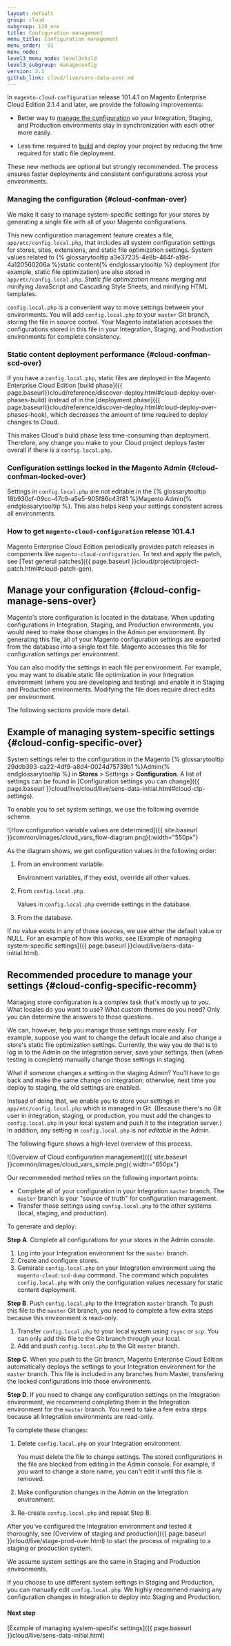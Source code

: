 ```yaml
---
layout: default
group: cloud
subgroup: 120_env
title: Configuration management
menu_title: Configuration management
menu_order:  91
menu_node:
level3_menu_node: level3child
level3_subgroup: manageconfig
version: 2.1
github_link: cloud/live/sens-data-over.md
---
```


In `magento-cloud-configuration` release 101.4.1 on Magento Enterprise Cloud Edition 2.1.4 and later, we provide the following improvements:

*	Better way to [manage the configuration](#cloud-confman-over) so your Integration, Staging, and Production environments stay in synchronization with each other more easily.

	<!-- Sensitive data, such as payment processor passwords and API keys, are managed using either environment variables or using the Magento Admin only. -->
*	Less time required to [build](#cloud-confman-scd-over) and deploy your project by reducing the time required for static file deployment.

<div class="bs-callout bs-callout-info" markdown="1">
These new methods are optional but strongly recommended. The process ensures faster deployments and consistent configurations across your environments.
</div>

### Managing the configuration {#cloud-confman-over}
We <!-- help you protect sensitive settings and  -->make it easy to manage system-specific settings for your stores by generating a single file with all of your Magento configurations.

<!-- *	A new method to manage sensitive settings (such as {% glossarytooltip 5b963536-8f03-45c4-963b-688021f4eea7 %}payment gateway{% endglossarytooltip %} passwords).
 -->
 This new configuration management feature creates a file, `app/etc/config.local.php`, that includes all system configuration settings for stores, sites, extensions, and static file optimization settings. System values related to {% glossarytooltip a3e37235-4e8b-464f-a19d-4a120560206a %}static content{% endglossarytooltip %} deployment (for example, static file optimization) are also stored in `app/etc/config.local.php`. _Static file optimization_ means merging and minifying JavaScript and Cascading Style Sheets, and minifying HTML templates.

<!-- *	In your [staging]({{ page.baseurl }}cloud/reference/discover-arch.html#cloud-arch-stage) and [production]({{ page.baseurl }}cloud/reference/discover-arch.html#cloud-arch-prod) systems, you manage sensitive settings by defining environment variables.

You can change sensitive variables using the Magento Enterprise Cloud Edition [Web Interface]({{ page.baseurl }}cloud/project/project-webint-basic.html).  -->


<!-- Sensitive values are _not_ stored in `app/etc/config.local.php`. -->

`config.local.php` is a convenient way to move settings between your environments. You will add `config.local.php` to your `master` Git branch, storing the file in source control. Your Magento installation accesses the configurations stored in this file in your Integration, Staging, and Production environments for complete consistency.

### Static content deployment performance {#cloud-confman-scd-over}
If you have a `config.local.php`, static files are deployed in the Magento Enterprise Cloud Edition [build phase]({{ page.baseurl}}cloud/reference/discover-deploy.html#cloud-deploy-over-phases-build) instead of in the [deployment phase]({{ page.baseurl}}cloud/reference/discover-deploy.html#cloud-deploy-over-phases-hook), which decreases the amount of time required to deploy changes to Cloud.

This makes Cloud's build phase less time-consuming than deployment. Therefore, any change you make to your Cloud project deploys faster overall if there is a `config.local.php`.

### Configuration settings locked in the Magento Admin {#cloud-confman-locked-over}
Settings in `config.local.php` are not editable in the {% glossarytooltip 18b930cf-09cc-47c9-a5e5-905f86c43f81 %}Magento Admin{% endglossarytooltip %}. This also helps keep your settings consistent across all environments.

### How to get `magento-cloud-configuration` release 101.4.1
Magento Enterprise Cloud Edition periodically provides patch releases in components like `magento-cloud-configuration`. To test and apply the patch, see [Test general patches]({{ page.baseurl }}cloud/project/project-patch.html#cloud-patch-gen).

## Manage your configuration <!-- and protect sensitive settings --> {#cloud-config-manage-sens-over}
Magento's store configuration is located in the database. When updating configurations in Integration, Staging, and Production environments, you would need to make those changes in the Admin per environment. By generating this file, all of your Magento configuration settings are exported from the database into a single text file. Magento accesses this file for configuration settings per environment.

You can also modify the settings in each file per environment. For example, you may want to disable static file optimization in your Integration environment (where you are developing and testing) and enable it in Staging and Production environments. Modifying the file does require direct edits per environment.

<!-- *	Sensitive values, such as payment processor settings, are specified using environment variables. Viewing or changing environment variables is restricted to people who have at minimum a project reader role with [environment administrator]({{ page.baseurl }}cloud/project/user-admin.html#loud-role-env) privileges.
 -->

The following sections provide more detail.

## Example of managing system-specific settings {#cloud-config-specific-over}
System settings refer to the configuration in the Magento {% glossarytooltip 29ddb393-ca22-4df9-a8d4-0024d75739b1 %}Admin{% endglossarytooltip %} in **Stores** > Settings > **Configuration**. A list of settings can be found in [Configuration settings you can change]({{ page.baseurl }}cloud/live/cloud/live/sens-data-initial.html#cloud-clp-settings).

<!-- #### How we set system values
In each of your Magento Enterprise Cloud Edition systems (integration, staging, and production), you have the option of overriding certain configuration settings:

*	Some settings, such as the search engine and caching system, might be the same across all systems
*	Other settings, such as static file optimization settings, can be unique to a particular system
*	Sensitive settings, such as payment processor settings, are set using environment variables

	<div class="bs-callout bs-callout-info" markdown="1">
	*	You can set _any_ value using environment variables but we emphasize sensitive values for obvious reasons. For a list of all variables you can set, see [System settings reference]({{ page.baseurl }}cloud/live/config-reference-var-name.html).
	*	We assume system settings are the same in staging and production. Sensitive settings might be different.
	</div> -->

To enable you to set system settings, we use the following override scheme.

![How configuration variable values are determined]({{ site.baseurl }}common/images/cloud_vars_flow-diagram.png){:width="550px"}

As the diagram shows, we get configuration values in the following order:

1.	From an environment variable.

	Environment variables, if they exist, override all other values.
2.	From `config.local.php`.

	Values in `config.local.php` override settings in the database.
3.	From the database.

If no value exists in any of those sources, we use either the default value or NULL. For an example of how this works, see [Example of managing system-specific settings]({{ page.baseurl }}cloud/live/sens-data-initial.html).

## Recommended procedure to manage your settings {#cloud-config-specific-recomm}
Managing store configuration is a complex task that's mostly up to you. What locales do you want to use? What custom themes do you need? Only you can determine the answers to those questions.

We can, however, help you manage those settings more easily. For example, suppose you want to change the default locale and also change a store's static file optimization settings. Currently, the way you do that is to log in to the Admin on the integration server, save your settings, then (when testing is complete) manually change those settings in staging.

What if someone changes a setting in the staging Admin? You'll have to go back and make the same change on integration; otherwise, next time you deploy to staging, the old settings are enabled.

Instead of doing that, we enable you to store your settings in `app/etc/config.local.php` which is managed in Git. (Because there's no Git user in integration, staging, or production, you must add the changes to `config.local.php` in your local system and push it to the integration server.) In addition, any setting in `config.local.php` is _not editable_ in the Admin.

The following figure shows a high-level overview of this process.

![Overview of Cloud configuration management]({{ site.baseurl }}common/images/cloud_vars_simple.png){:width="650px"}

Our recommended method relies on the following important points:

*	Complete all of your configuration in your Integration `master` branch. The `master` branch is your "source of truth" for configuration management.
*	Transfer those settings using `config.local.php` to the other systems (local, staging, and production).

To generate and deploy:

**Step A**. Complete all configurations for your stores in the Admin console.

1. Log into your Integration environment for the `master` branch.
2. Create and configure stores.
3. Generate `config.local.php` on your Integration environment using the `magento-cloud:scd-dump` command. The command which populates `config.local.php` with only the configuration values necessary for static content deployment.

**Step B**. Push `config.local.php` to the Integration `master` branch. To push this file to the `master` Git branch, you need to complete a few extra steps because this environment is read-only.

1.	Transfer `config.local.php` to your local system using `rsync` or `scp`. You can only add this file to the Git branch through your local.
2.	Add and push `config.local.php` to the Git `master` branch.

<!-- *	`magento-cloud:dump` populates `config.local.php` with all system configuration values _except_ sensitive values.
*	`magento-cloud:scd-dump` populates `config.local.php` with only the configuration values necessary for static content deployment. -->

**Step C**. When you push to the Git branch, Magento Enterprise Cloud Edition automatically deploys the settings to your Integration environment for the `master` branch. This file is included in any branches from Master, transfering the locked configurations into those environments.

**Step D**. If you need to change any configuration settings on the Integration environment, we recommend completing them in the Integration environment for the `master` branch. You need to take a few extra steps because all Integration environments are read-only.

To complete these changes:

1.	Delete `config.local.php` on your Integration environment.

	You must delete the file to change settings. The stored configurations in the file are blocked from editing in the Admin console. For example, if you want to change a store name, you can't edit it until this file is removed.
2.	Make configuration changes in the Admin on the Integration environment.
3.	Re-create `config.local.php` and repeat Step B.

After you've configured the Integration environment and tested it thoroughly, see [Overview of staging and production]({{ page.baseurl }}cloud/live/stage-prod-over.html) to start the process of migrating to a staging or production system.

<div class="bs-callout bs-callout-warning" markdown="1">
We assume system settings are the same in Staging and Production environments. <!-- Only sensitive configuration values should change in those systems and you manage them using environment variables. -->

If you choose to use different system settings in Staging and Production, you can manually edit `config.local.php`. We highly recommend making any configuration changes in Integration to deploy into Staging and Production.
</div>

#### Next step
[Example of managing system-specific settings]({{ page.baseurl }}cloud/live/sens-data-initial.html)
